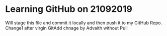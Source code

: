 # Learning GitHub on 21092019
Will stage this file and commit  it locally and then push it to my GitHub Repo.
Change1 after virgin GitAdd
chnage by Advaith without Pull